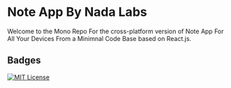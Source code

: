 # Note App By Nada Labs

Welcome to the Mono Repo For the cross-platform version of Note App For All Your Devices From a Minimnal Code Base based on React.js.


<!-- ## Screenshots

![App Screenshot](https://raw.githubusercontent.com/ananduremanan/Demo/main/windows.png)

Figure Note App Running In Windows. 

![App Screenshot](https://raw.githubusercontent.com/ananduremanan/Demo/main/Group%208.png)

Figure Note App Running In a Pixel Device. -->

## Badges

[![MIT License](https://img.shields.io/badge/License-MIT-green.svg)](https://choosealicense.com/licenses/mit/)
